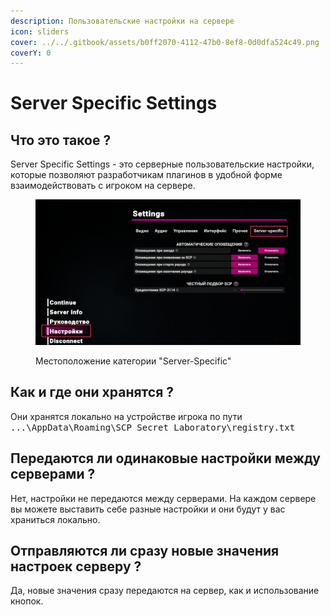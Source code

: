```yaml
---
description: Пользовательские настройки на сервере
icon: sliders
cover: ../../.gitbook/assets/b0ff2070-4112-47b0-8ef8-0d0dfa524c49.png
coverY: 0
---
```


# Server Specific Settings

## Что это такое ?

Server Specific Settings - это серверные пользовательские настройки, которые позволяют разработчикам плагинов в удобной форме взаимодействовать с игроком на сервере.

<figure><img src="../../.gitbook/assets/image (4).png" alt=""><figcaption><p>Местоположение категории "Server-Specific"</p></figcaption></figure>

## Как и где они хранятся ?

Они хранятся локально на устройстве игрока по пути <kbd>...\AppData\Roaming\SCP Secret Laboratory\registry.txt</kbd>

## Передаются ли одинаковые настройки между серверами ?

Нет, настройки не передаются между серверами. На каждом сервере вы можете выставить себе разные настройки и они будут у вас храниться локально.

## Отправляются ли сразу новые значения настроек серверу ?

Да, новые значения сразу передаются на сервер, как и использование кнопок.
